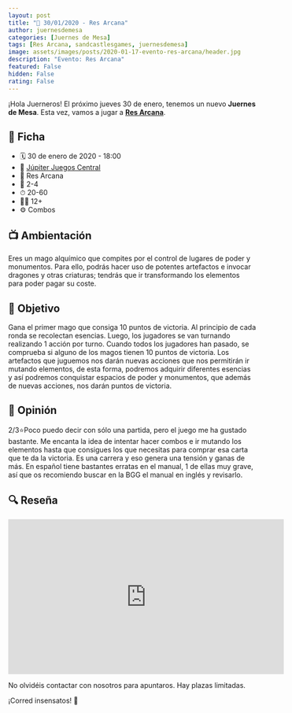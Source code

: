 ```yaml
---
layout: post
title: "📆 30/01/2020 - Res Arcana"
author: juernesdemesa
categories: [Juernes de Mesa]
tags: [Res Arcana, sandcastlesgames, juernesdemesa]
image: assets/images/posts/2020-01-17-evento-res-arcana/header.jpg
description: "Evento: Res Arcana"
featured: False
hidden: False
rating: False
---
```


¡Hola Juerneros! El próximo jueves 30 de enero, tenemos un nuevo **Juernes de Mesa**. Esta vez, vamos a jugar a [**Res Arcana**](https://boardgamegeek.com/boardgame/262712/res-arcana).

## 📝 Ficha

- 🗓️ 30 de enero de 2020 - 18:00
- 📍 [Júpiter Juegos Central](https://www.jupiterjuegos.com/tiendas/)
- 🎲 Res Arcana
- 👥 2-4
- ⏱ 20-60
- 👶🏼 12+
- ⚙️ Combos

## 📺 Ambientación

Eres un mago alquímico que compites por el control de lugares de poder y monumentos. Para ello, podrás hacer uso de potentes artefactos e invocar dragones y otras criaturas; tendrás que ir transformando los elementos para poder pagar su coste.

## 🎯 Objetivo

Gana el primer mago que consiga 10 puntos de victoria. Al principio de cada ronda se recolectan esencias. Luego, los jugadores se van turnando realizando 1 acción por turno. Cuando todos los jugadores han pasado, se comprueba si alguno de los magos tienen 10 puntos de victoria. Los artefactos que juguemos nos darán nuevas acciones que nos permitirán ir mutando elementos, de esta forma, podremos adquirir diferentes esencias y así podremos conquistar espacios de poder y monumentos, que además de nuevas acciones, nos darán puntos de victoria.

## 💬 Opinión

2/3⭐Poco puedo decir con sólo una partida, pero el juego me ha gustado bastante. Me encanta la idea de intentar hacer combos e ir mutando los elementos hasta que consigues los que necesitas para comprar esa carta que te da la victoria. Es una carrera y eso genera una tensión y ganas de más. En español tiene bastantes erratas en el manual, 1 de ellas muy grave, así que os recomiendo buscar en la BGG el manual en inglés y revisarlo.

## 🔍 Reseña

<iframe width="560" height="315" src="https://www.youtube.com/embed/Wn5Aw0HjZDU" frameborder="0" allow="accelerometer; autoplay; encrypted-media; gyroscope; picture-in-picture" allowfullscreen></iframe>

No olvidéis contactar con nosotros para apuntaros. Hay plazas limitadas.

¡Corred insensatos! 🧙
